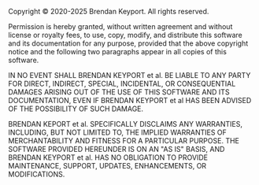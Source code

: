 Copyright © 2020-2025 Brendan Keyport. All rights reserved.

Permission is hereby granted, without written agreement and without license or royalty fees, to use, copy, modify, and distribute this software and its documentation for any purpose, provided that the above copyright notice and the following two paragraphs appear in all copies of this software.

IN NO EVENT SHALL BRENDAN KEYPORT et al.  BE LIABLE TO ANY PARTY FOR DIRECT, INDIRECT, SPECIAL, INCIDENTAL, OR CONSEQUENTIAL DAMAGES ARISING OUT OF THE USE OF THIS SOFTWARE AND ITS DOCUMENTATION, EVEN IF BRENDAN KEYPORT et al  HAS BEEN ADVISED OF THE POSSIBILITY OF SUCH DAMAGE.

BRENDAN KEPORT et al. SPECIFICALLY DISCLAIMS ANY WARRANTIES, INCLUDING, BUT NOT LIMITED TO, THE IMPLIED WARRANTIES OF MERCHANTABILITY AND FITNESS FOR A PARTICULAR PURPOSE. THE SOFTWARE PROVIDED HEREUNDER IS ON AN "AS IS" BASIS, AND BRENDAN KEYPORT et al.  HAS NO OBLIGATION TO PROVIDE MAINTENANCE, SUPPORT, UPDATES, ENHANCEMENTS, OR MODIFICATIONS.



